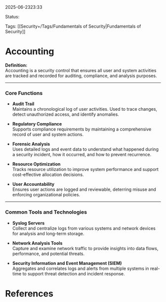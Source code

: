
2025-06-2323:33

Status:

Tags: [[Security+/Tags/Fundamentals of Security|Fundamentals of Security]]


# Accounting

**Definition:**  
Accounting is a security control that ensures all user and system activities are tracked and recorded for auditing, compliance, and analysis purposes.

---

### Core Functions

- **Audit Trail**  
    Maintains a chronological log of user activities. Used to trace changes, detect unauthorized access, and identify anomalies.
    
- **Regulatory Compliance**  
    Supports compliance requirements by maintaining a comprehensive record of user and system actions.
    
- **Forensic Analysis**  
    Uses detailed logs and event data to understand what happened during a security incident, how it occurred, and how to prevent recurrence.
    
- **Resource Optimization**  
    Tracks resource utilization to improve system performance and support cost-effective allocation decisions.
    
- **User Accountability**  
    Ensures user actions are logged and reviewable, deterring misuse and enforcing organizational policies.
    

---

### Common Tools and Technologies

- **Syslog Servers**  
    Collect and centralize logs from various systems and network devices for analysis and long-term storage.
    
- **Network Analysis Tools**  
    Capture and examine network traffic to provide insights into data flows, performance, and potential threats.
    
- **Security Information and Event Management (SIEM)**  
    Aggregates and correlates logs and alerts from multiple systems in real-time to support threat detection and incident response.

# References